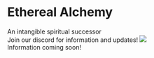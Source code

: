 # Ethereal Alchemy
An intangible spiritual successor
<br>
Join our discord for information and updates! <a href="https://discord.gg/TPpMFHB"><img src="https://img.shields.io/discord/465599311795847177.svg?style=for-the-badge"></a>
<br>
Information coming soon!